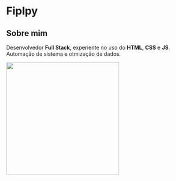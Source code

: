 # FipIpy

## Sobre mim

Desenvolvedor **Full Stack**, experiente no uso do **HTML**, **CSS** e **JS**. Automação de sistema e otmização de dados.

<img src="https://images.squarespace-cdn.com/content/v1/606d159a953867291018f801/1619987722169-VV6ZASHHZNRBJW9X0PLK/Key_Art_02_layeredjpg.jpg?format=1500w" width="300px">
